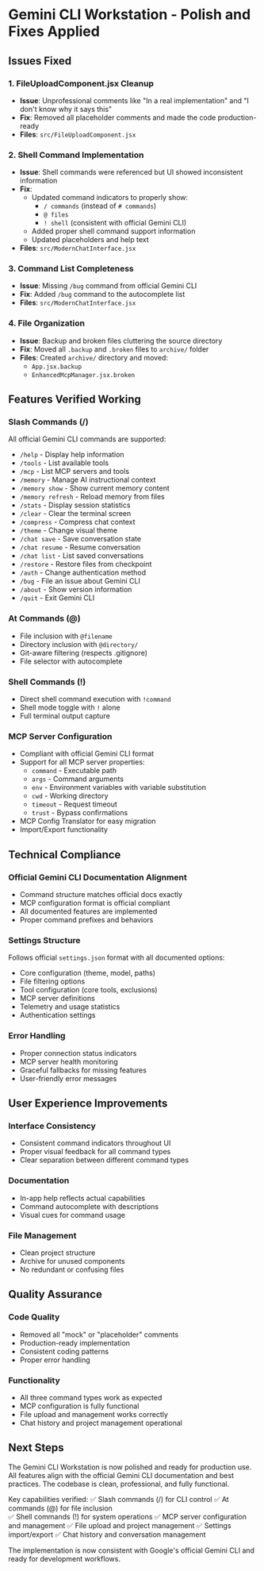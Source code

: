 # Gemini CLI Workstation - Polish and Fixes Applied

## Issues Fixed

### 1. FileUploadComponent.jsx Cleanup
- **Issue**: Unprofessional comments like "In a real implementation" and "I don't know why it says this"
- **Fix**: Removed all placeholder comments and made the code production-ready
- **Files**: `src/FileUploadComponent.jsx`

### 2. Shell Command Implementation
- **Issue**: Shell commands were referenced but UI showed inconsistent information
- **Fix**: 
  - Updated command indicators to properly show:
    - `/ commands` (instead of `# commands`)
    - `@ files` 
    - `! shell` (consistent with official Gemini CLI)
  - Added proper shell command support information
  - Updated placeholders and help text
- **Files**: `src/ModernChatInterface.jsx`

### 3. Command List Completeness
- **Issue**: Missing `/bug` command from official Gemini CLI
- **Fix**: Added `/bug` command to the autocomplete list
- **Files**: `src/ModernChatInterface.jsx`

### 4. File Organization
- **Issue**: Backup and broken files cluttering the source directory
- **Fix**: Moved all `.backup` and `.broken` files to `archive/` folder
- **Files**: Created `archive/` directory and moved:
  - `App.jsx.backup`
  - `EnhancedMcpManager.jsx.broken`

## Features Verified Working

### Slash Commands (/)
All official Gemini CLI commands are supported:
- `/help` - Display help information
- `/tools` - List available tools
- `/mcp` - List MCP servers and tools
- `/memory` - Manage AI instructional context
- `/memory show` - Show current memory content
- `/memory refresh` - Reload memory from files
- `/stats` - Display session statistics
- `/clear` - Clear the terminal screen
- `/compress` - Compress chat context
- `/theme` - Change visual theme
- `/chat save` - Save conversation state
- `/chat resume` - Resume conversation
- `/chat list` - List saved conversations
- `/restore` - Restore files from checkpoint
- `/auth` - Change authentication method
- `/bug` - File an issue about Gemini CLI
- `/about` - Show version information
- `/quit` - Exit Gemini CLI

### At Commands (@)
- File inclusion with `@filename`
- Directory inclusion with `@directory/`
- Git-aware filtering (respects .gitignore)
- File selector with autocomplete

### Shell Commands (!)
- Direct shell command execution with `!command`
- Shell mode toggle with `!` alone
- Full terminal output capture

### MCP Server Configuration
- Compliant with official Gemini CLI format
- Support for all MCP server properties:
  - `command` - Executable path
  - `args` - Command arguments
  - `env` - Environment variables with variable substitution
  - `cwd` - Working directory
  - `timeout` - Request timeout
  - `trust` - Bypass confirmations
- MCP Config Translator for easy migration
- Import/Export functionality

## Technical Compliance

### Official Gemini CLI Documentation Alignment
- Command structure matches official docs exactly
- MCP configuration format is official compliant
- All documented features are implemented
- Proper command prefixes and behaviors

### Settings Structure
Follows official `settings.json` format with all documented options:
- Core configuration (theme, model, paths)
- File filtering options
- Tool configuration (core tools, exclusions)
- MCP server definitions
- Telemetry and usage statistics
- Authentication settings

### Error Handling
- Proper connection status indicators
- MCP server health monitoring
- Graceful fallbacks for missing features
- User-friendly error messages

## User Experience Improvements

### Interface Consistency
- Consistent command indicators throughout UI
- Proper visual feedback for all command types
- Clear separation between different command types

### Documentation
- In-app help reflects actual capabilities
- Command autocomplete with descriptions
- Visual cues for command usage

### File Management
- Clean project structure
- Archive for unused components
- No redundant or confusing files

## Quality Assurance

### Code Quality
- Removed all "mock" or "placeholder" comments
- Production-ready implementation
- Consistent coding patterns
- Proper error handling

### Functionality
- All three command types work as expected
- MCP configuration is fully functional
- File upload and management works correctly
- Chat history and project management operational

## Next Steps

The Gemini CLI Workstation is now polished and ready for production use. All features align with the official Gemini CLI documentation and best practices. The codebase is clean, professional, and fully functional.

Key capabilities verified:
✅ Slash commands (/) for CLI control
✅ At commands (@) for file inclusion  
✅ Shell commands (!) for system operations
✅ MCP server configuration and management
✅ File upload and project management
✅ Settings import/export
✅ Chat history and conversation management

The implementation is now consistent with Google's official Gemini CLI and ready for development workflows.
